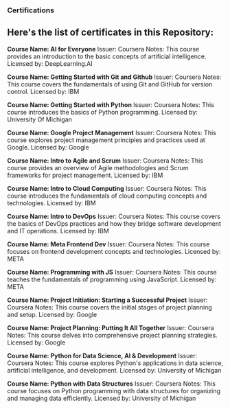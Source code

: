 ### Certifications
 
 **Here's the list of certificates in this Repository:**
 --

**Course Name: AI for Everyone**
Issuer: Coursera
Notes: This course provides an introduction to the basic concepts of artificial intelligence.
Licensed by: DeepLearning.AI


**Course Name: Getting Started with Git and Github**
Issuer: Coursera
Notes: This course covers the fundamentals of using Git and GitHub for version control.
Licensed by: IBM


**Course Name: Getting Started with Python**
Issuer: Coursera
Notes: This course introduces the basics of Python programming.
Licensed by: University Of Michigan


**Course Name: Google Project Management**
Issuer: Coursera
Notes: This course explores project management principles and practices used at Google.
Licensed by: Google


**Course Name: Intro to Agile and Scrum**
Issuer: Coursera
Notes: This course provides an overview of Agile methodologies and Scrum frameworks for project management.
Licensed by:  IBM


**Course Name: Intro to Cloud Computing**
Issuer: Coursera
Notes: This course introduces the fundamentals of cloud computing concepts and technologies.
Licensed by: IBM


**Course Name: Intro to DevOps**
Issuer: Coursera
Notes: This course covers the basics of DevOps practices and how they bridge software development and IT operations.
Licensed by: IBM


**Course Name: Meta Frontend Dev**
Issuer: Coursera
Notes: This course focuses on frontend development concepts and technologies.
Licensed by: META


**Course Name: Programming with JS**
Issuer: Coursera
Notes: This course teaches the fundamentals of programming using JavaScript.
Licensed by: META


**Course Name: Project Initiation: Starting a Successful Project**
Issuer: Coursera
Notes: This course covers the initial stages of project planning and setup.
Licensed by: Google


**Course Name: Project Planning: Putting It All Together**
Issuer: Coursera
Notes: This course delves into comprehensive project planning strategies.
Licensed by: Google


**Course Name: Python for Data Science, AI & Development**
Issuer: Coursera
Notes: This course explores Python's applications in data science, artificial intelligence, and development.
Licensed by: University of Michigan


**Course Name: Python with Data Structures**
Issuer: Coursera
Notes: This course focuses on Python programming with data structures for organizing and managing data efficiently.
Licensed by: University of Michigan
